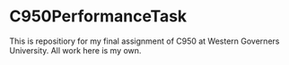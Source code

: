 # C950PerformanceTask

This is repositiory for my final assignment of C950 at Western Governers University. All work here is my own.
